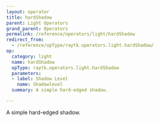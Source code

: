 ```yaml
---
layout: operator
title: hardShadow
parent: Light Operators
grand_parent: Operators
permalink: /reference/operators/light/hardShadow
redirect_from:
  - /reference/opType/raytk.operators.light.hardShadow/
op:
  category: light
  name: hardShadow
  opType: raytk.operators.light.hardShadow
  parameters:
  - label: Shadow Level
    name: Shadowlevel
  summary: A simple hard-edged shadow.

---
```



A simple hard-edged shadow.